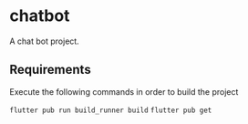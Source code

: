 # chatbot

A chat bot project.

## Requirements 

Execute the following commands in order to build the project

`flutter pub run build_runner build`
`flutter pub get`

